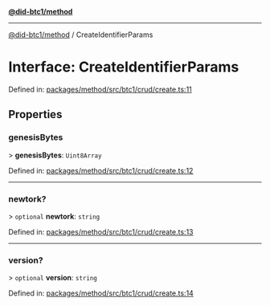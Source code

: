 [**@did-btc1/method**](../README.md)

***

[@did-btc1/method](../globals.md) / CreateIdentifierParams

# Interface: CreateIdentifierParams

Defined in: [packages/method/src/btc1/crud/create.ts:11](https://github.com/dcdpr/did-btc1-js/blob/4ab6f9915d95beed9bc633644c9db1539395f512/packages/method/src/btc1/crud/create.ts#L11)

## Properties

### genesisBytes

&gt; **genesisBytes**: `Uint8Array`

Defined in: [packages/method/src/btc1/crud/create.ts:12](https://github.com/dcdpr/did-btc1-js/blob/4ab6f9915d95beed9bc633644c9db1539395f512/packages/method/src/btc1/crud/create.ts#L12)

***

### newtork?

&gt; `optional` **newtork**: `string`

Defined in: [packages/method/src/btc1/crud/create.ts:13](https://github.com/dcdpr/did-btc1-js/blob/4ab6f9915d95beed9bc633644c9db1539395f512/packages/method/src/btc1/crud/create.ts#L13)

***

### version?

&gt; `optional` **version**: `string`

Defined in: [packages/method/src/btc1/crud/create.ts:14](https://github.com/dcdpr/did-btc1-js/blob/4ab6f9915d95beed9bc633644c9db1539395f512/packages/method/src/btc1/crud/create.ts#L14)
